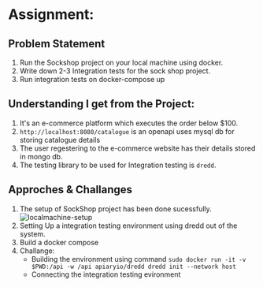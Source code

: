 # Assignment:

## Problem Statement

1. Run the Sockshop project on your local machine using docker.
2. Write down 2-3 Integration tests for the sock shop project.
3. Run integration tests on docker-compose up

## Understanding I get from the Project:

1. It's an e-commerce platform which executes the order below $100.
2. `http://localhost:8080/catalogue` is an openapi uses mysql db for storing catalogue details
3. The user regestering to the e-commerce website has their details stored in mongo db.
4. The testing library to be used for Integration testing is `dredd`.

## Approches & Challanges

1. The setup of SockShop project has been done sucessfully.
   ![localmachine-setup](https://user-images.githubusercontent.com/54764701/236599510-ba4e3373-747a-413c-844d-23cd694840bd.png)
2. Setting Up a integration testing environment using dredd out of the system.
3. Build a docker compose
4. Challange:
   - Building the environment using command
     `sudo docker run -it -v $PWD:/api -w /api apiaryio/dredd dredd init --network host`
   - Connecting the integration testing evironment
